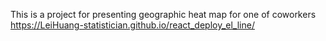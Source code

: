 This is a project for presenting geographic heat map for one of coworkers https://LeiHuang-statistician.github.io/react_deploy_el_line/
